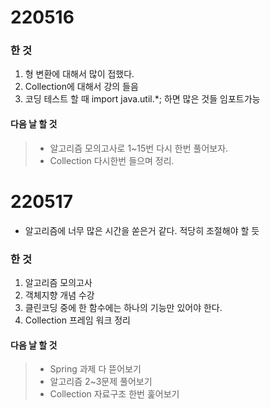 # 220516

### 한 것
1. 형 변환에 대해서 많이 접했다.
2. Collection에 대해서 강의 들음
3. 코딩 테스트 할 때 import java.util.*; 하면 많은 것들 임포트가능

#### 다음 날 할 것
> - 알고리즘 모의고사로 1~15번 다시 한번 풀어보자.
> - Collection 다시한번 들으며 정리.

# 220517
- 알고리즘에 너무 많은 시간을 쏟은거 같다. 적당히 조절해야 할 듯

### 한 것
1. 알고리즘 모의고사
2. 객체지향 개념 수강
3. 클린코딩 중에 한 함수에는 하나의 기능만 있어야 한다.
4. Collection 프레임 워크 정리

#### 다음 날 할 것
> - Spring 과제 다 뜯어보기
> - 알고리즘 2~3문제 풀어보기
> - Collection 자료구조 한번 훑어보기
